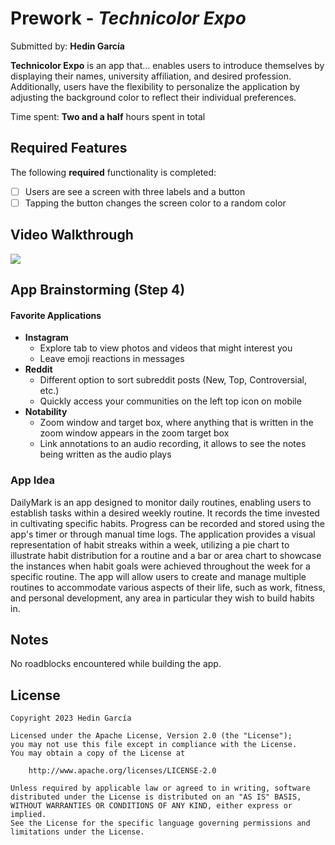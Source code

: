 # Prework - *Technicolor Expo*

Submitted by: **Hedin García**

**Technicolor Expo** is an app that... enables users to introduce themselves by displaying their names, university affiliation, and desired profession. Additionally, users have the flexibility to personalize the application by adjusting the background color to reflect their individual preferences.

Time spent: **Two and a half** hours spent in total

## Required Features

The following **required** functionality is completed:

- [ ] Users are see a screen with three labels and a button
- [ ] Tapping the button changes the screen color to a random color
 
## Video Walkthrough

![](https://im3.ezgif.com/tmp/ezgif-3-4bdad04745.gif)

## App Brainstorming (Step 4)

#### Favorite Applications
- **Instagram**
  - Explore tab to view photos and videos that might interest you
  - Leave emoji reactions in messages
- **Reddit**
  - Different option to sort subreddit posts (New, Top, Controversial, etc.)
  - Quickly access your communities on the left top icon on mobile
- **Notability**
  - Zoom window and target box, where anything that is written in the zoom window appears in the zoom target box
  - Link annotations to an audio recording, it allows to see the notes being written as the audio plays

### App Idea

DailyMark is an app designed to monitor daily routines, enabling users to establish tasks within a desired weekly routine. It records the time invested in cultivating specific habits. Progress can be recorded and stored using the app's timer or through manual time logs. The application provides a visual representation of habit streaks within a week, utilizing a pie chart to illustrate habit distribution for a routine and a bar or area chart to showcase the instances when habit goals were achieved throughout the week for a specific routine. The app will allow users to create and manage multiple routines to accommodate various aspects of their life, such as work, fitness, and personal development, any area in particular they wish to build habits in.

## Notes

No roadblocks encountered while building the app.

## License

    Copyright 2023 Hedin García

    Licensed under the Apache License, Version 2.0 (the "License");
    you may not use this file except in compliance with the License.
    You may obtain a copy of the License at

        http://www.apache.org/licenses/LICENSE-2.0

    Unless required by applicable law or agreed to in writing, software
    distributed under the License is distributed on an "AS IS" BASIS,
    WITHOUT WARRANTIES OR CONDITIONS OF ANY KIND, either express or implied.
    See the License for the specific language governing permissions and
    limitations under the License.

